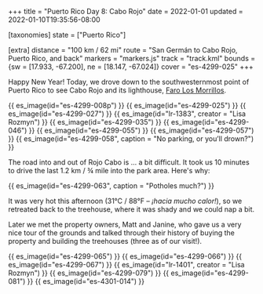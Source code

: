 +++
title = "Puerto Rico Day 8: Cabo Rojo"
date = 2022-01-01
updated = 2022-01-10T19:35:56-08:00

[taxonomies]
state = ["Puerto Rico"]

[extra]
distance = "100 km / 62 mi"
route = "San Germán to Cabo Rojo, Puerto Rico, and back"
markers = "markers.js"
track = "track.kml"
bounds = {sw = [17.933, -67.200], ne = [18.147, -67.024]}
cover = "es-4299-025"
+++

Happy New Year! Today, we drove down to the southwesternmost point of Puerto Rico to see Cabo Rojo and its lighthouse, [Faro Los Morrillos](https://www.discoverpuertorico.com/profile/faro-los-morrillos-de-cabo-rojo/8058).

<!-- more -->

{{ es_image(id="es-4299-008p") }}
{{ es_image(id="es-4299-025") }}
{{ es_image(id="es-4299-027") }}
{{ es_image(id="lr-1383", creator = "Lisa Rozmyn") }}
{{ es_image(id="es-4299-035") }}
{{ es_image(id="es-4299-046") }}
{{ es_image(id="es-4299-055") }}
{{ es_image(id="es-4299-057") }}
{{ es_image(id="es-4299-058", caption = "No parking, or you’ll drown?") }}

The road into and out of Rojo Cabo is ... a bit difficult. It took us 10 minutes to drive the last 1.2 km / ¾ mile into the park area. Here's why:

{{ es_image(id="es-4299-063", caption = "Potholes much?") }}

It was very hot this afternoon (31°C / 88°F – _¡hacia mucho calor!_), so we retreated back to the treehouse, where it was shady and we could nap a bit.

Later we met the property owners, Matt and Janine, who gave us a very nice tour of the grounds and talked through their history of buying the property and building the treehouses (three as of our visit!).

{{ es_image(id="es-4299-065") }}
{{ es_image(id="es-4299-066") }}
{{ es_image(id="es-4299-067") }}
{{ es_image(id="lr-1401", creator = "Lisa Rozmyn") }}
{{ es_image(id="es-4299-079") }}
{{ es_image(id="es-4299-081") }}
{{ es_image(id="es-4301-014") }}
